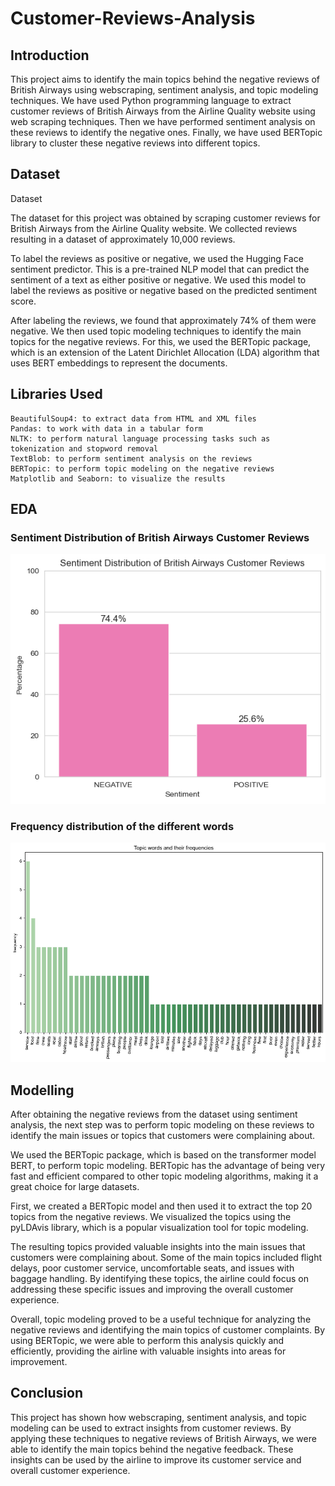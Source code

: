 # Customer-Reviews-Analysis

## Introduction
<p>

This project aims to identify the main topics behind the negative reviews of British Airways using webscraping, sentiment analysis, and topic modeling techniques. We have used Python programming language to extract customer reviews of British Airways from the Airline Quality website using web scraping techniques. Then we have performed sentiment analysis on these reviews to identify the negative ones. Finally, we have used BERTopic library to cluster these negative reviews into different topics.


</p>

## Dataset

Dataset

The dataset for this project was obtained by scraping customer reviews for British Airways from the Airline Quality website. We collected reviews  resulting in a dataset of approximately 10,000 reviews.

To label the reviews as positive or negative, we used the Hugging Face sentiment predictor. This is a pre-trained NLP model that can predict the sentiment of a text as either positive or negative. We used this model to label the reviews as positive or negative based on the predicted sentiment score.

After labeling the reviews, we found that approximately 74% of them were negative. We then used topic modeling techniques to identify the main topics for the negative reviews. For this, we used the BERTopic package, which is an extension of the Latent Dirichlet Allocation (LDA) algorithm that uses BERT embeddings to represent the documents.

## Libraries Used

    BeautifulSoup4: to extract data from HTML and XML files
    Pandas: to work with data in a tabular form
    NLTK: to perform natural language processing tasks such as tokenization and stopword removal
    TextBlob: to perform sentiment analysis on the reviews
    BERTopic: to perform topic modeling on the negative reviews
    Matplotlib and Seaborn: to visualize the results

## EDA

<h3>Sentiment Distribution of British Airways Customer Reviews</h3>

<img src="images/sentiments.png" width="600">

<h3>Frequency distribution of the different words </h3>

<img src="images/frequencies.png" width="600">

## Modelling

After obtaining the negative reviews from the dataset using sentiment analysis, the next step was to perform topic modeling on these reviews to identify the main issues or topics that customers were complaining about.

We used the BERTopic package, which is based on the transformer model BERT, to perform topic modeling. BERTopic has the advantage of being very fast and efficient compared to other topic modeling algorithms, making it a great choice for large datasets.

First, we created a BERTopic model and then used it to extract the top 20 topics from the negative reviews. We visualized the topics using the pyLDAvis library, which is a popular visualization tool for topic modeling.

The resulting topics provided valuable insights into the main issues that customers were complaining about. Some of the main topics included flight delays, poor customer service, uncomfortable seats, and issues with baggage handling. By identifying these topics, the airline could focus on addressing these specific issues and improving the overall customer experience.

Overall, topic modeling proved to be a useful technique for analyzing the negative reviews and identifying the main topics of customer complaints. By using BERTopic, we were able to perform this analysis quickly and efficiently, providing the airline with valuable insights into areas for improvement.

## Conclusion

This project has shown how webscraping, sentiment analysis, and topic modeling can be used to extract insights from customer reviews. By applying these techniques to negative reviews of British Airways, we were able to identify the main topics behind the negative feedback. These insights can be used by the airline to improve its customer service and overall customer experience.